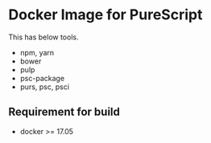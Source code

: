 # Docker Image for PureScript
This has below tools.

- npm, yarn
- bower
- pulp
- psc-package
- purs, psc, psci

## Requirement for build

- docker >= 17.05
